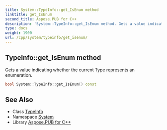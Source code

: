 ```yaml
---
title: System::TypeInfo::get_IsEnum method
linktitle: get_IsEnum
second_title: Aspose.PUB for C++
description: 'System::TypeInfo::get_IsEnum method. Gets a value indicating whether the current Type represents an enumeration in C++.'
type: docs
weight: 1900
url: /cpp/system/typeinfo/get_isenum/
---
```

## TypeInfo::get_IsEnum method


Gets a value indicating whether the current Type represents an enumeration.

```cpp
bool System::TypeInfo::get_IsEnum() const
```

## See Also

* Class [TypeInfo](../)
* Namespace [System](../../)
* Library [Aspose.PUB for C++](../../../)
